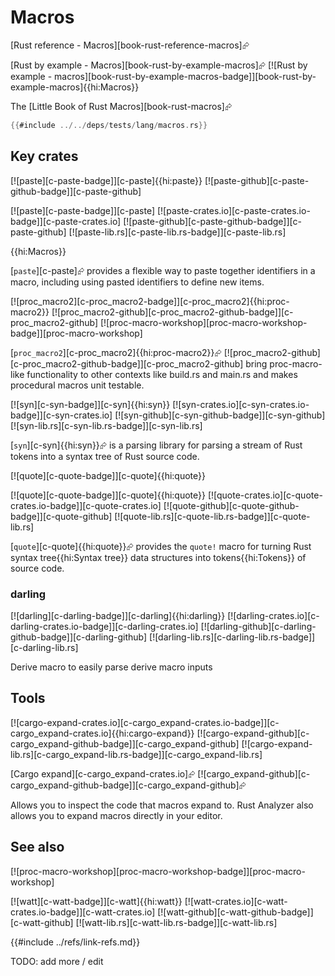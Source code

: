 # Macros

[Rust reference - Macros][book-rust-reference-macros]⮳

[Rust by example - Macros][book-rust-by-example-macros]⮳  [![Rust by example - macros][book-rust-by-example-macros-badge]][book-rust-by-example-macros]{{hi:Macros}}

The [Little Book of Rust Macros][book-rust-macros]⮳

```rust
{{#include ../../deps/tests/lang/macros.rs}}
```

## Key crates

[![paste][c-paste-badge]][c-paste]{{hi:paste}}  [![paste-github][c-paste-github-badge]][c-paste-github]

[![paste][c-paste-badge]][c-paste]
[![paste-crates.io][c-paste-crates.io-badge]][c-paste-crates.io]
[![paste-github][c-paste-github-badge]][c-paste-github]
[![paste-lib.rs][c-paste-lib.rs-badge]][c-paste-lib.rs]

{{hi:Macros}}

[`paste`][c-paste]⮳ provides a flexible way to paste together identifiers in a macro, including using pasted identifiers to define new items.

[![proc_macro2][c-proc_macro2-badge]][c-proc_macro2]{{hi:proc-macro2}}  [![proc_macro2-github][c-proc_macro2-github-badge]][c-proc_macro2-github]  [![proc-macro-workshop][proc-macro-workshop-badge]][proc-macro-workshop]

[`proc_macro2`][c-proc_macro2]{{hi:proc-macro2}}⮳ [![proc_macro2-github][c-proc_macro2-github-badge]][c-proc_macro2-github] bring proc-macro-like functionality to other contexts like build.rs and main.rs and makes procedural macros unit testable.

[![syn][c-syn-badge]][c-syn]{{hi:syn}}
[![syn-crates.io][c-syn-crates.io-badge]][c-syn-crates.io]
[![syn-github][c-syn-github-badge]][c-syn-github]
[![syn-lib.rs][c-syn-lib.rs-badge]][c-syn-lib.rs]

[`syn`][c-syn]{{hi:syn}}⮳ is a parsing library for parsing a stream of Rust tokens into a syntax tree of Rust source code.

[![quote][c-quote-badge]][c-quote]{{hi:quote}}

[![quote][c-quote-badge]][c-quote]{{hi:quote}}
[![quote-crates.io][c-quote-crates.io-badge]][c-quote-crates.io]
[![quote-github][c-quote-github-badge]][c-quote-github]
[![quote-lib.rs][c-quote-lib.rs-badge]][c-quote-lib.rs]

[`quote`][c-quote]{{hi:quote}}⮳ provides the `quote!` macro for turning Rust syntax tree{{hi:Syntax tree}} data structures into tokens{{hi:Tokens}} of source code.

### darling

[![darling][c-darling-badge]][c-darling]{{hi:darling}}
[![darling-crates.io][c-darling-crates.io-badge]][c-darling-crates.io]
[![darling-github][c-darling-github-badge]][c-darling-github]
[![darling-lib.rs][c-darling-lib.rs-badge]][c-darling-lib.rs]

Derive macro to easily parse derive macro inputs

## Tools

[![cargo-expand-crates.io][c-cargo_expand-crates.io-badge]][c-cargo_expand-crates.io]{{hi:cargo-expand}}
[![cargo-expand-github][c-cargo_expand-github-badge]][c-cargo_expand-github]
[![cargo-expand-lib.rs][c-cargo_expand-lib.rs-badge]][c-cargo_expand-lib.rs]

[Cargo expand][c-cargo_expand-crates.io]⮳ [![cargo_expand-github][c-cargo_expand-github-badge]][c-cargo_expand-github]⮳

Allows you to inspect the code that macros expand to. Rust Analyzer also allows you to expand macros directly in your editor.

## See also

[![proc-macro-workshop][proc-macro-workshop-badge]][proc-macro-workshop]

[![watt][c-watt-badge]][c-watt]{{hi:watt}}
[![watt-crates.io][c-watt-crates.io-badge]][c-watt-crates.io]
[![watt-github][c-watt-github-badge]][c-watt-github]
[![watt-lib.rs][c-watt-lib.rs-badge]][c-watt-lib.rs]

{{#include ../refs/link-refs.md}}

<div class="hidden">
TODO: add more / edit
</div>
